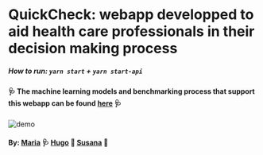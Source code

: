 # QuickCheck: webapp developped to aid health care professionals in their decision making process 

##### How to run: `yarn start` + `yarn start-api`
#### :stethoscope: The machine learning models and benchmarking process that support this webapp can be found [here](https://github.com/mariajbp/LEI) :stethoscope:


![demo](https://github.com/mariajbp/QuickCheck/blob/master/demo/1.png)

#### By: [Maria](https://github.com/mariajbp) :stethoscope: [Hugo](https://github.com/hchexy)  :pill:  [Susana](https://github.com/SusanaMarques)  :syringe:


